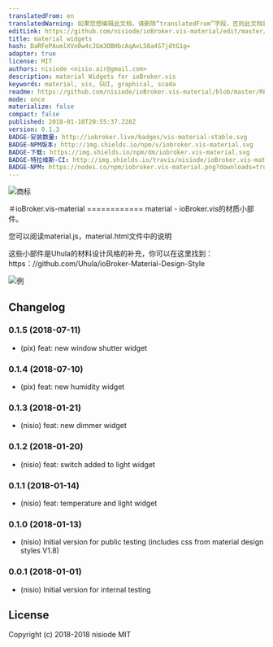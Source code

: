 ```yaml
---
translatedFrom: en
translatedWarning: 如果您想编辑此文档，请删除“translatedFrom”字段，否则此文档将再次自动翻译
editLink: https://github.com/nisiode/ioBroker.vis-material/edit/master//README.md
title: material widgets
hash: DaRFePAumlXVn0w4cJGm3OBHbcAqAvL58a4S7jdtG1g=
adapter: true
license: MIT
authors: nisiode <nisio.air@gmail.com>
description: material Widgets for ioBroker.vis
keywords: material, vis, GUI, graphical, scada
readme: https://github.com/nisiode/ioBroker.vis-material/blob/master/README.md
mode: once
materialize: false
compact: false
published: 2018-01-10T20:55:37.228Z
version: 0.1.3
BADGE-安装数量: http://iobroker.live/badges/vis-material-stable.svg
BADGE-NPM版本: http://img.shields.io/npm/v/iobroker.vis-material.svg
BADGE-下载: https://img.shields.io/npm/dm/iobroker.vis-material.svg
BADGE-特拉维斯-CI: http://img.shields.io/travis/nisiode/ioBroker.vis-material/master.svg
BADGE-NPM: https://nodei.co/npm/iobroker.vis-material.png?downloads=true
---
```

![商标](zh-cn/adapterref/iobroker.vis-material/../../../en/adapterref/iobroker.vis-material/admin/material.png)


＃ioBroker.vis-material ============
material  -  ioBroker.vis的材质小部件。

您可以阅读material.js，material.html文件中的说明

这些小部件是Uhula的材料设计风格的补充，你可以在这里找到：https：//github.com/Uhula/ioBroker-Material-Design-Style

![例](zh-cn/adapterref/iobroker.vis-material/../../../en/adapterref/iobroker.vis-material/img/widgets.png)

## Changelog

### 0.1.5 (2018-07-11)
- (pix) feat: new window shutter widget

### 0.1.4 (2018-07-10)
- (pix) feat: new humidity widget

### 0.1.3 (2018-01-21)
- (nisio) feat: new dimmer widget

### 0.1.2 (2018-01-20)
- (nisio) feat: switch added to light widget

### 0.1.1 (2018-01-14)
- (nisio) feat: temperature and light widget

### 0.1.0 (2018-01-13)
- (nisio) Initial version for public testing (includes css from material design styles V1.8)

### 0.0.1 (2018-01-01)
- (nisio) Initial version for internal testing

## License
 Copyright (c) 2018-2018 nisiode
 MIT